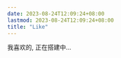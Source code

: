 ```yaml
---
date: 2023-08-24T12:09:24+08:00
lastmod: 2023-08-24T12:09:24+08:00
title: "Like"
---
```


我喜欢的, 正在搭建中...